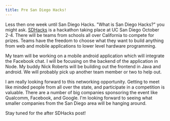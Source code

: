 ```yaml
---
title: Pre San Diego Hacks!
---
```

Less then one week until San Diego Hacks. "What is San Diego Hacks?" you might ask. [SDHacks](http://www.sdhacks.io) is a hackathon taking place at UC San Diego October 2-4. There will be teams from schools all over California to compete for prizes. Teams have the freedom to choose what they want to build anything from web and mobile applications to lower level hardware programming.

My team will be working on a mobile android application which will integrate the Facebook chat. I will be focusing on the backend of the application in Node. My buddy Nick Roberts will be building out the frontend in Java and android. We will probably pick up another team member or two to help out.

I am really looking forward to this networking opportunity. Getting to meet like minded people from all over the state, and participate in a competition is valuable. There are a number of big companies sponsoring the event like Qualcomm, Facebook, and Google. I'm looking forward to seeing what smaller companies from the San Diego area will be hanging around.

Stay tuned for the after SDHacks post! 
